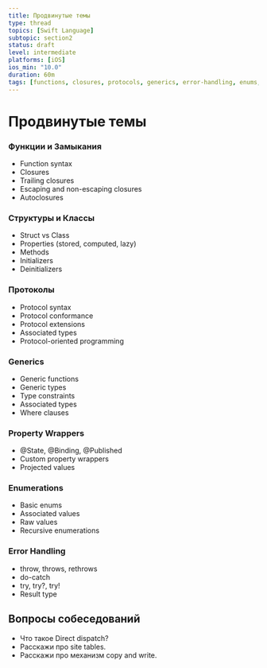 ```yaml
---
title: Продвинутые темы
type: thread
topics: [Swift Language]
subtopic: section2
status: draft
level: intermediate
platforms: [iOS]
ios_min: "10.0"
duration: 60m
tags: [functions, closures, protocols, generics, error-handling, enums, property-wrappers]
---
```


# Продвинутые темы


### Функции и Замыкания
- Function syntax
- Closures
- Trailing closures
- Escaping and non-escaping closures
- Autoclosures

### Структуры и Классы
- Struct vs Class
- Properties (stored, computed, lazy)
- Methods
- Initializers
- Deinitializers

### Протоколы
- Protocol syntax
- Protocol conformance
- Protocol extensions
- Associated types
- Protocol-oriented programming

### Generics
- Generic functions
- Generic types
- Type constraints
- Associated types
- Where clauses

### Property Wrappers
- @State, @Binding, @Published
- Custom property wrappers
- Projected values

### Enumerations
- Basic enums
- Associated values
- Raw values
- Recursive enumerations

### Error Handling
- throw, throws, rethrows
- do-catch
- try, try?, try!
- Result type

## Вопросы собеседований
- Что такое Direct dispatch?
- Расскажи про site tables.
- Расскажи про механизм copy and write.

